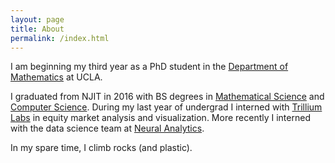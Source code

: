 ```yaml
---
layout: page
title: About
permalink: /index.html
---
```


I am beginning my third year as a PhD student in the [Department of Mathematics](https://www.math.ucla.edu/) at UCLA.

I graduated from NJIT in 2016 with BS degrees in [Mathematical Science](https://math.njit.edu/) and [Computer Science](https://cs.njit.edu/). During my last year of undergrad I interned with [Trillium Labs](https://www.trlm.com/) in equity market analysis and visualization. More recently I interned with the data science team at [Neural Analytics](http://www.neuralanalytics.com/).

In my spare time, I climb rocks (and plastic).
